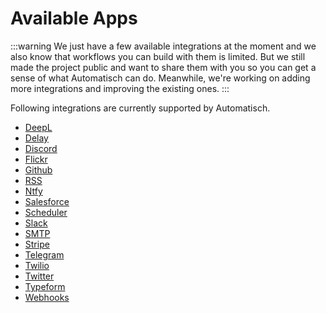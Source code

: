 # Available Apps

:::warning
We just have a few available integrations at the moment and we also know that workflows you can build with them is limited. But we still made the project public and want to share them with you so you can get a sense of what Automatisch can do. Meanwhile, we're working on adding more integrations and improving the existing ones.
:::

Following integrations are currently supported by Automatisch.

- [DeepL](/apps/deepl/actions)
- [Delay](/apps/delay/actions)
- [Discord](/apps/discord/actions)
- [Flickr](/apps/flickr/triggers)
- [Github](/apps/github/triggers)
- [RSS](/apps/rss/triggers)
- [Ntfy](/apps/ntfy/triggers)
- [Salesforce](/apps/salesforce/triggers)
- [Scheduler](/apps/scheduler/triggers)
- [Slack](/apps/slack/actions)
- [SMTP](/apps/smtp/actions)
- [Stripe](/apps/stripe/triggers)
- [Telegram](/apps/telegram-bot/actions)
- [Twilio](/apps/twilio/triggers)
- [Twitter](/apps/twitter/triggers)
- [Typeform](/apps/typeform/triggers)
- [Webhooks](/apps/webhooks/triggers)
